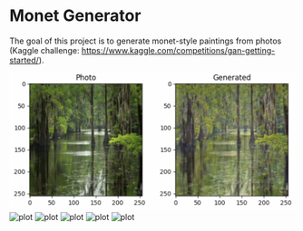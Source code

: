 # Monet Generator

The goal of this project is to generate monet-style paintings from photos 
(Kaggle challenge: https://www.kaggle.com/competitions/gan-getting-started/).

![example1](./examples/1.png)
![plot]("./examples/1.png")
![plot](./example/2.png)
![plot](./example/3.png)
![plot](./example/4.png)
![plot](./example/5.png)

